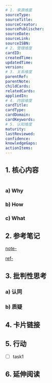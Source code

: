 ```yaml
---
# 1. 来源维度
sourceType: 
sourceTitle:
sourceCreator:
sourcePublischer:
sourceDate:
sourceLink:
sourceISBN:
# 2. 管理维度
cardID:
createdTime:
updatedTime:
version:
# 3. 关系维度
parentRef:
parentNote:
childCards:
relatedCards:
appliedIn:
# 4. 内容维度
cardTitle:
cardType: 
cardDomain:
cardKeywords:
# 5. 认知维度
maturity:
lastReviewed:
confidence:
knowledgeGaps:
actionItems:
---
```

## 1. 核心内容

```mermaid

```

### a) Why



### b) How



### c) What



## 2. 参考笔记

[note-](note-.md)

[ref-](ref-.md)

## 3. 批判性思考

### a) 认同

### b) 质疑

## 4. 卡片链接

[](/docs/card-.md)

## 5. 行动

- [ ] task1

## 6. 延伸阅读

[^1]: 